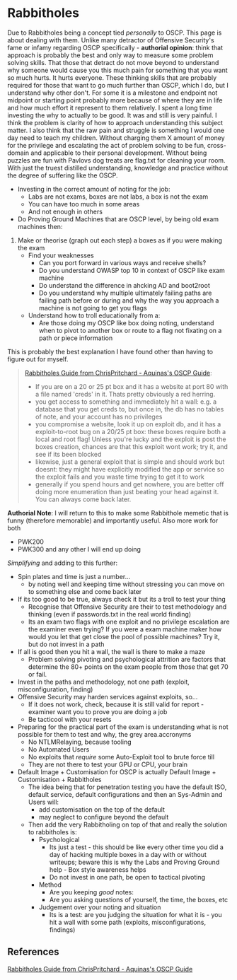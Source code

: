 # Rabbitholes


Due to Rabbitholes being a concept tied *personally* to OSCP. This page is about dealing with them. Unlike many detractor of Offensive Security's  fame or infamy regarding OSCP specifically -  **authorial opinion**: think that approach is probably the best and only way to measure some problem solving skills. That those that detract do not move beyond to understand why someone would cause you this much pain for something that you want so much hurts. It hurts everyone. These thinking skills that are probably required for those that want to go much further than OSCP, which I do, but I understand why other don't. For some it is a milestone and endpoint not midpoint or starting point probably more because of where they are in life and how much effort it represent to them relatively. I spent a long time investing the why to actually to be good. It was and still is very painful. I think the problem is clarity of how to approach understanding this subject matter. I also think that the raw pain and struggle  is something I would one day need to teach my children. Without charging them X amount of money for the privilege and escalating the act of problem solving to be fun, cross-domain and applicable to their personal development. Without being puzzles are fun with Pavlovs dog treats are flag.txt for cleaning your room. With just the truest distilled understanding, knowledge and practice without the degree of suffering like the OSCP.  

- Investing in the correct amount of noting for the job:
	- Labs are not exams, boxes are not labs, a box is not the exam
	- You can have too much in some areas 
	- And not enough in others
- Do Proving Ground Machines that are OSCP level, by being old exam machines then:
1. Make or theorise (graph out each step) a boxes as if you were making the exam 
	- Find your weaknesses
		- Can you port forward in various ways and receive shells?
		- Do you understand OWASP top 10 in context of OSCP like exam machine
		- Do understand the difference in ahcking AD and boot2root
		- Do you understand why multiple ultimately failing paths are failing path before or during and why the way you approach a machine is not going to get you flags 
	- Understand how to troll educationally from a:
		- Are those doing my OSCP like box doing noting, understand when to pivot to another box or route to a flag not fixating on a path or piece information


This is probably the best explanation I have found other than having to figure out for myself.
>[Rabbitholes Guide from ChrisPritchard - Aquinas's OSCP Guide](https://github.com/ChrisPritchard/ctf-writeups/blob/master/oscp-guide.md):
 >- If you are on a 20 or 25 pt box and it has a website at port 80 with a file named 'creds' in it. Thats pretty obviously a red herring.
> - you get access to something and immediately hit a wall: e.g. a database that you get creds to, but once in, the db has no tables of note, and your account has no privileges
 >- you compromise a website, look it up on exploit db, and it has a exploit-to-root bug on a 20/25 pt box: these boxes require both a local and root flag! Unless you're lucky and the exploit is post the boxes creation, chances are that this exploit wont work; try it, and see if its been blocked
 >- likewise, just a general exploit that is simple and should work but doesnt: they might have explicitly modified the app or service so the exploit fails and you waste time trying to get it to work
> - generally if you spend hours and get nowhere, you are better off doing more enumeration than just beating your head against it. You can always come back later.



**Authorial Note**: I will return to this to make some Rabbithole memetic that is funny (therefore memorable) and importantly useful. Also more work for both
- PWK200
- PWK300 and any other I will end up doing

*Simplifying* and adding to this further:
- Spin plates and time is just a number...
	- by noting well and keeping time without stressing you can move on to something else and come back later
- If its too good to be true, always check it but its a troll to test your thing
	- Recognise that Offensive Security are their to test methodology and thinking (even if passwords.txt in the real world finding)
	- Its an exam two flags with one exploit and no privilege escalation are the examiner even trying? If you were a exam machine maker how would you let that get close the pool of possible machines? Try it, but do not invest in a path
- If all is good then you hit a wall, the wall is there to make a maze 
	- Problem solving pivoting and psychological attrition are factors that determine the 80+ points on the exam people from those that get 70 or fail.
- Invest in the paths and methodology, not one path (exploit, misconfiguration, finding)
- Offensive Security may harden services against exploits, so...
	- If it does not work, check, because it is still valid for report - examiner want you to prove you are doing a job
	- Be tacticool with your resets
- Preparing for the practical part of the exam is understanding what is not possible for them to test and why, the grey area.accronyms
	- No NTLMRelaying, because tooling
	- No Automated Users
	- No exploits that *require* some Auto-Exploit tool to brute force till 
	- They are not there to test your GPU or CPU, your brain
- Default Image + Customisation for OSCP is actually Default Image + Customisation + Rabbitholes 
	- The idea being that for penetration testing you have the default ISO, default service, default configurations and then an Sys-Admin and Users will:
		- add customisation on the top of the default
		- may neglect to configure beyond the default
	- Then add the very Rabbitholing on top of that and really the solution to rabbitholes is:
		- Psychological
			- Its just a test - this should be like every other time you did a day of hacking multiple boxes in a day with or without writeups; beware this is why the Labs and Proving Ground help - Box style awareness helps   
			- Do not invest in one path, be open to tactical pivoting 
		- Method
			- Are you keeping *good* notes: 
			- Are you asking questions of yourself, the time, the boxes, etc
		- Judgement over your noting and situation
			- Its is a test: are you judging the situation for what it is - you hit a wall with some path (exploits, misconfigurations, findings)
## References

[Rabbitholes Guide from ChrisPritchard - Aquinas's OSCP Guide](https://github.com/ChrisPritchard/ctf-writeups/blob/master/oscp-guide.md)